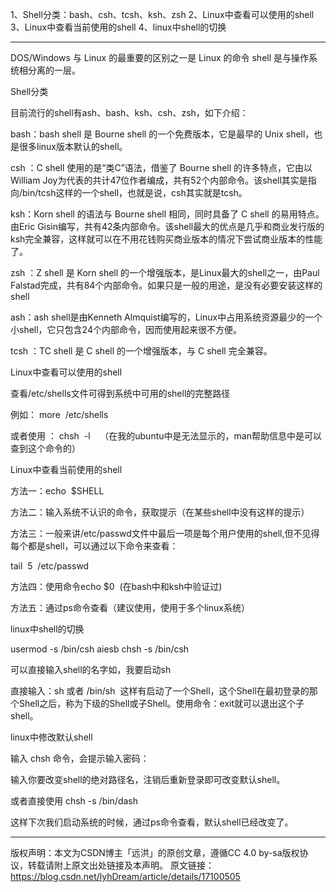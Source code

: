 1、Shell分类：bash、csh、tcsh、ksh、zsh
2、Linux中查看可以使用的shell
3、Linux中查看当前使用的shell
4、linux中shell的切换


---------------------------------------------------------------------------------------------------------------------
DOS/Windows 与 Linux 的最重要的区别之一是 Linux 的命令 shell 是与操作系统相分离的一层。



Shell分类

目前流行的shell有ash、bash、ksh、csh、zsh，如下介绍：

bash：bash shell 是 Bourne shell 的一个免费版本，它是最早的 Unix shell，也是很多linux版本默认的shell。

csh ：C shell 使用的是“类C”语法，借鉴了 Bourne shell 的许多特点，它由以William Joy为代表的共计47位作者编成，共有52个内部命令。该shell其实是指向/bin/tcsh这样的一个shell，也就是说，csh其实就是tcsh。

ksh：Korn shell 的语法与 Bourne shell 相同，同时具备了 C shell 的易用特点。由Eric Gisin编写，共有42条内部命令。该shell最大的优点是几乎和商业发行版的ksh完全兼容，这样就可以在不用花钱购买商业版本的情况下尝试商业版本的性能了。

zsh ：Z shell 是 Korn shell 的一个增强版本，是Linux最大的shell之一，由Paul Falstad完成，共有84个内部命令。如果只是一般的用途，是没有必要安装这样的shell

ash：ash shell是由Kenneth Almquist编写的，Linux中占用系统资源最少的一个小shell，它只包含24个内部命令，因而使用起来很不方便。

tcsh ：TC shell 是 C shell 的一个增强版本，与 C shell 完全兼容。




Linux中查看可以使用的shell

查看/etc/shells文件可得到系统中可用的shell的完整路径

例如： more  /etc/shells

或者使用 ： chsh  -l    （在我的ubuntu中是无法显示的，man帮助信息中是可以查到这个命令的）




Linux中查看当前使用的shell

方法一：echo  $SHELL

方法二：输入系统不认识的命令，获取提示（在某些shell中没有这样的提示）

方法三：一般来讲/etc/passwd文件中最后一项是每个用户使用的shell,但不见得每个都是shell，可以通过以下命令来查看：

tail  5  /etc/passwd

方法四：使用命令echo $0  (在bash中和ksh中验证过)

方法五：通过ps命令查看（建议使用，使用于多个linux系统）



linux中shell的切换

usermod -s /bin/csh aiesb
chsh -s /bin/csh

可以直接输入shell的名字如，我要启动sh

直接输入：sh 或者 /bin/sh  这样有启动了一个Shell，这个Shell在最初登录的那个Shell之后，称为下级的Shell或子Shell。使用命令：exit就可以退出这个子shell。

linux中修改默认shell

输入 chsh 命令，会提示输入密码：



输入你要改变shell的绝对路径名，注销后重新登录即可改变默认shell。

或者直接使用 chsh -s /bin/dash

这样下次我们启动系统的时候，通过ps命令查看，默认shell已经改变了。


--------------------- 
版权声明：本文为CSDN博主「远洪」的原创文章，遵循CC 4.0 by-sa版权协议，转载请附上原文出处链接及本声明。
原文链接：https://blog.csdn.net/lyhDream/article/details/17100505


